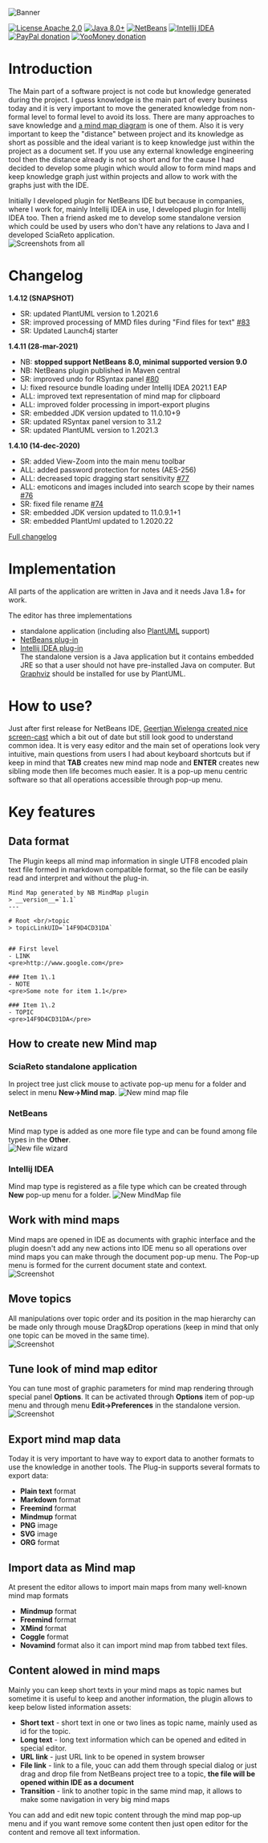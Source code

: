 ![Banner](https://raw.githubusercontent.com/raydac/netbeans-mmd-plugin/master/misc/banner.jpg)  

[![License Apache 2.0](https://img.shields.io/badge/license-Apache%20License%202.0-green.svg)](http://www.apache.org/licenses/LICENSE-2.0)
[![Java 8.0+](https://img.shields.io/badge/java-8.0%2b-green.svg)](http://www.oracle.com/technetwork/java/javase/downloads/index.html)
[![NetBeans](https://img.shields.io/badge/netbeans-9.0%2b-green.svg)](http://plugins.netbeans.org/plugin/60188/nb-mindmap-editor)
[![Intellij IDEA](https://img.shields.io/badge/idea-14.0.5%2b-green.svg)](https://plugins.jetbrains.com/plugin/8045)
[![PayPal donation](https://img.shields.io/badge/donation-PayPal-cyan.svg)](https://www.paypal.com/cgi-bin/webscr?cmd=_s-xclick&hosted_button_id=AHWJHJFBAWGL2)
[![YooMoney donation](https://img.shields.io/badge/donation-Yoo.money-blue.svg)](https://yoomoney.ru/to/41001158080699)

# Introduction
The Main part of a software project is not code but knowledge generated during the project. I guess knowledge is the main part of every business today and it is very important to move the generated knowledge from non-formal level to formal level to avoid its loss. There are many approaches to save knowledge and [a mind map diagram](https://en.wikipedia.org/wiki/Mind_map) is one of them. Also it is very important to keep the "distance" between project and its knowledge as short as possible and the ideal variant is to keep knowledge just within the project as a document set. If you use any external knowledge engineering tool then the distance already is not so short and for the cause I had decided to develop some plugin which would allow to form mind maps and keep knowledge graph just within projects and allow to work with the graphs just with the IDE.   

Initially I developed plugin for NetBeans IDE but because in companies, where I work for, mainly Intellij IDEA in use, I developed plugin for Intellij IDEA too. Then a friend asked me to develop some standalone version which could be used by users who don't have any relations to Java and I developed SciaReto application.   
![Screenshots from all](./assets/screenshots_all.png)

# Changelog
__1.4.12 (SNAPSHOT)__
- SR: updated PlantUML version to 1.2021.6
- SR: improved processing of MMD files during "Find files for text" [#83](https://github.com/raydac/netbeans-mmd-plugin/issues/83) 
- SR: Updated Launch4j starter

__1.4.11 (28-mar-2021)__
- NB:  __stopped support NetBeans 8.0, minimal supported version 9.0__
- NB:  NetBeans plugin published in Maven central
- SR:  improved undo for RSyntax panel [#80](https://github.com/raydac/netbeans-mmd-plugin/issues/80) 
- IJ:  fixed resource bundle loading under Intellij IDEA 2021.1 EAP
- ALL: improved text representation of mind map for clipboard
- ALL: improved folder processing in import-export plugins
- SR:  embedded JDK version updated to 11.0.10+9
- SR:  updated RSyntax panel version to 3.1.2
- SR:  updated PlantUML version to 1.2021.3

__1.4.10 (14-dec-2020)__
- SR:  added View-Zoom into the main menu toolbar
- ALL: added password protection for notes (AES-256)
- ALL: decreased topic dragging start sensitivity [#77](https://github.com/raydac/netbeans-mmd-plugin/issues/77)
- ALL: emoticons and images included into search scope by their names [#76](https://github.com/raydac/netbeans-mmd-plugin/issues/76)
- SR:  fixed file rename [#74](https://github.com/raydac/netbeans-mmd-plugin/issues/74)
- SR:  embedded JDK version updated to 11.0.9.1+1
- SR:  embedded PlantUml updated to 1.2020.22

[Full changelog](https://github.com/raydac/netbeans-mmd-plugin/blob/master/changelog.txt)   

# Implementation

All parts of the application are written in Java and it needs Java 1.8+ for work.   

The editor has three implementations
- standalone application (including also [PlantUML](http://plantuml.com/) support)
- [NetBeans plug-in](http://plugins.netbeans.org/plugin/60188/nb-mindmap-editor)
- [Intellij IDEA plug-in](https://plugins.jetbrains.com/plugin/8045-idea-mind-map)   
The standalone version is a Java application but it contains embedded JRE so that a user should not have pre-installed Java on computer. But [Graphviz](https://www.graphviz.org/download/) should be installed for use by PlantUML.

# How to use?

Just after first release for NetBeans IDE, [Geertjan Wielenga created nice screen-cast](https://www.youtube.com/watch?v=7TUU25dsOfM) which a bit out of date but still look good to understand common idea. It is very easy editor and the main set of operations look very intuitive, main questions from users I had about keyboard shortcuts but if keep in mind that __TAB__ creates new mind map node and __ENTER__ creates new sibling mode then life becomes much easier. It is a pop-up menu centric software so that all operations accessible through pop-up menu.

# Key features
## Data format
The Plugin keeps all mind map information in single UTF8 encoded plain text file formed in markdown compatible format, so the file can be easily read and interpret and without the plug-in.  

```
Mind Map generated by NB MindMap plugin   
> __version__=`1.1`
---

# Root <br/>topic
> topicLinkUID=`14F9D4CD31DA`


## First level
- LINK
<pre>http://www.google.com</pre>

### Item 1\.1
- NOTE
<pre>Some note for item 1.1</pre>

### Item 1\.2
- TOPIC
<pre>14F9D4CD31DA</pre>
```

## How to create new Mind map
### SciaReto standalone application
In project tree just click mouse to activate pop-up menu for a folder and select in menu __New->Mind map__.
![New mind map file](https://raw.githubusercontent.com/raydac/netbeans-mmd-plugin/master/assets/newfiledialog_sciareto.png)  

### NetBeans
Mind map type is added as one more file type and can be found among file types in the __Other__.   
![New file wizard](https://raw.githubusercontent.com/raydac/netbeans-mmd-plugin/master/assets/newfiledialog.png)  

### Intellij IDEA
Mind map type is registered as a file type which can be created through __New__ pop-up menu for a folder.
![New MindMap file](https://raw.githubusercontent.com/raydac/netbeans-mmd-plugin/master/assets/newfiledialog_idea.png)  

## Work with mind maps
Mind maps are opened in IDE as documents with graphic interface and the plugin doesn't add any new actions into IDE menu so all operations over mind maps you can make through the document pop-up menu. The Pop-up menu is formed for the current document state and context.  
![Screenshot](https://raw.githubusercontent.com/raydac/netbeans-mmd-plugin/master/assets/popup.png)  

## Move topics
All manipulations over topic order and its position in the map hierarchy can be made only through mouse Drag&Drop operations (keep in mind that only one topic can be moved in the same time).  
![Screenshot](https://raw.githubusercontent.com/raydac/netbeans-mmd-plugin/master/assets/dragdroptopic.png)  

## Tune look of mind map editor
You can tune most of graphic parameters for mind map rendering through special panel __Options__. It can be activated through __Options__ item of pop-up menu and through menu __Edit->Preferences__ in the standalone version.  
![Screenshot](https://raw.githubusercontent.com/raydac/netbeans-mmd-plugin/master/assets/optionspanel.png)  

## Export mind map data
Today it is very important to have way to export data to another formats to use the knowledge in another tools. The Plug-in supports several formats to export data:  

- __Plain text__ format
- __Markdown__ format
- __Freemind__ format
- __Mindmup__ format
- __PNG__ image
- __SVG__ image
- __ORG__ format

## Import data as Mind map
At present the editor allows to import main maps from many well-known mind map formats
- __Mindmup__ format
- __Freemind__ format
- __XMind__ format
- __Coggle__ format
- __Novamind__ format
also it can import mind map from tabbed text files.

## Content alowed in mind maps
Mainly you can keep short texts in your mind maps as topic names but sometime it is useful to keep and another information, the plugin allows to keep below listed information assets:

-  __Short text__ - short text in one or two lines as topic name, mainly used as id for the topic.
-  __Long text__ - long text information which can be opened and edited in special editor.
-  __URL link__ - just URL link to be opened in system browser
-  __File link__ - link to a file, youc can add them through special dialog or just drag and drop file from NetBeans project tree to a topic, **the file will be opened within IDE as a document**
-  __Transition__ - link to another topic in the same mind map, it allows to make some navigation in very big mind maps

You can add and edit new topic content through the mind map pop-up menu and if you want remove some content then just open editor for the content and remove all text information.
